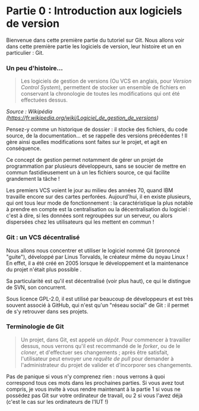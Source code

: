 # Partie 0 : Introduction aux logiciels de version
Bienvenue dans cette première partie du tutoriel sur Git. Nous allons voir dans cette première
partie les logiciels de version, leur histoire et un en particulier : Git.

### Un peu d'histoire...
>Les logiciels de gestion de versions (Ou VCS en anglais, pour _Version Control System_), permettent
de stocker un ensemble de fichiers en conservant la chronologie de toutes les modifications qui 
ont été effectuées dessus. 

_Source : Wikipédia (https://fr.wikipedia.org/wiki/Logiciel_de_gestion_de_versions)_

Pensez-y comme un historique de dossier : il stocke des fichiers, du code source, de la documentation...
et se rappelle des versions précédentes ! Il gère ainsi quelles modifications sont faites sur le projet,
et agit en conséquence.

Ce concept de gestion permet notamment de gérer un projet de programmation par plusieurs développeurs,
sans se soucier de mettre en commun fastidieusement un à un les fichiers source, ce qui facilite grandement
la tâche !

Les premiers VCS voient le jour au milieu des années 70, quand IBM travaille encore sur des cartes perforées.
Aujourd'hui, il en existe plusieurs, qui ont tous leur mode de fonctionnement : la caractéristique la
plus notable à prendre en compte est la centralisation ou la décentralisation du logiciel : c'est à dire,
si les données sont regroupées sur un serveur, ou alors dispersées chez les utilisateurs qui les 
mettent en commun !

### Git : un VCS décentralisé
Nous allons nous concentrer et utiliser le logiciel nommé Git (prononcé "guite"), développé par
Linus Torvalds, le créateur même du noyau Linux ! En effet, il a été créé en 2005 lorsque le développement
et la maintenance du projet n'était plus possible .

Sa particularité est qu'il est décentralisé (voir plus haut), ce qui le distingue de SVN, son concurrent.

Sous licence GPL-2.0, il est utilisé par beaucoup de développeurs et est très souvent associé à
GitHub, qui n'est qu'un "réseau social" de Git : il permet de s'y retrouver dans ses
projets.

### Terminologie de Git
>Un projet, dans Git, est appelé un _dépôt_. Pour commencer à travailler dessus, nous verrons
qu'il est recommandé de le _forker_, ou de le _cloner_, et d'effectuer ses changements ; 
après être satisfait, l'utilisateur peut envoyer une _requête de pull_ pour demander
à l'administrateur du projet de valider et d'incorporer ses changements.

Pas de panique si vous n'y comprenez rien : nous verrons à quoi correspond tous ces
mots dans les prochaines parties. Si vous avez tout compris, je vous invite à vous
rendre maintenant à la partie 1 si vous ne possédez pas Git sur votre ordinateur de
travail, ou 2 si vous l'avez déjà (c'est le cas sur les ordinateurs de l'IUT !)

